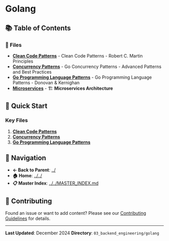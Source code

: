 # Golang

## 📚 Table of Contents

### 📄 Files

- **[Clean Code Patterns](clean_code_patterns.md)** - Clean Code Patterns - Robert C. Martin Principles
- **[Concurrency Patterns](concurrency_patterns.md)** - Go Concurrency Patterns - Advanced Patterns and Best Practices
- **[Go Programming Language Patterns](go_programming_language_patterns.md)** - Go Programming Language Patterns - Donovan & Kernighan
- **[Microservices](microservices.md)** - 🏗️ **Microservices Architecture**

## 🚀 Quick Start

### Key Files
1. **[Clean Code Patterns](clean_code_patterns.md)**
1. **[Concurrency Patterns](concurrency_patterns.md)**
1. **[Go Programming Language Patterns](go_programming_language_patterns.md)**

## 🔗 Navigation

- **← Back to Parent**: [../](../)
- **🏠 Home**: [../../](../..)
- **📋 Master Index**: [../../MASTER_INDEX.md](../../..MASTER_INDEX.md)

## 🤝 Contributing

Found an issue or want to add content? Please see our [Contributing Guidelines](../../CONTRIBUTING.md) for details.

---

**Last Updated**: December 2024
**Directory**: `03_backend_engineering/golang`
